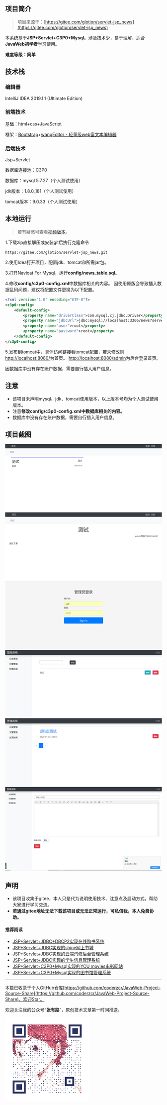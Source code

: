 ## 项目简介

>项目来源于：[https://gitee.com/glotion/servlet-jsp_news](https://gitee.com/glotion/servlet-jsp_news)

本系统基于**JSP+Servlet+C3P0+Mysql**。涉及技术少，易于理解，适合**JavaWeb初学者**学习使用。

**难度等级：简单**

## 技术栈

### 编辑器

IntelliJ IDEA 2019.1.1 (Ultimate Edition)

### 前端技术

基础：html+css+JavaScript

框架：[Bootstrap](https://www.bootcss.com/)+[wangEditor - 轻量级web富文本编辑器](http://www.wangeditor.com/)

### 后端技术

Jsp+Servlet

数据库连接池：C3P0

数据库：mysql 5.7.27（个人测试使用）

jdk版本：1.8.0_181（个人测试使用）

tomcat版本：9.0.33（个人测试使用）


## 本地运行

> 若有疑惑可查看[视频版本](https://zhuanlan.zhihu.com/p/123246263)。

1.下载zip直接解压或安装git后执行克隆命令 
```
https://gitee.com/glotion/servlet-jsp_news.git
```
2.使用Idea打开项目，配置jdk、tomcat和所需jar包。

3.打开Navicat For Mysql，运行**config/news_table.sql**。

4.修改**config/c3p0-config.xml**中数据库相关的内容。
因使用原版会导致插入数据乱码问题，建议将配置文件更换为以下配置。
```xml
<?xml version="1.0" encoding="UTF-8"?>
<c3p0-config>
	<default-config>
		<property name="driverClass">com.mysql.cj.jdbc.Driver</property>
		<property name="jdbcUrl">jdbc:mysql://localhost:3306/news?serverTimezone=Asia/Shanghai&amp;characterEncoding=UTF-8</property>
		<property name="user">root</property>
		<property name="password">root</property>
	</default-config>
</c3p0-config>
```

5.发布到tomcat中，具体访问链接看tomcat配置，若未修改则[http://localhost:8080/](http://localhost:8080/)为首页。
[http://localhost:8080/admin](http://localhost:8080/admin)为后台登录首页。

因数据库中没有存在账户数据，需要自行插入用户信息。



## 注意
- 该项目未声明mysql、jdk、tomcat使用版本，以上版本号均为个人测试使用版本。
- 注意**修改config/c3p0-config.xml中数据库相关的内容。**
- 数据库中没有存在账户数据，需要自行插入用户信息。


## 项目截图
![首页](../../public/oldPicturesFromGitee/blog20200402164701.png)
![文章详情页](../../public/oldPicturesFromGitee/blog20200402164702.png)
![后台登录页](../../public/oldPicturesFromGitee/blog20200402164703.png)
![分类管理](../../public/oldPicturesFromGitee/blog20200402164704.png)
![文章管理](../../public/oldPicturesFromGitee/blog20200402164705.png)
![发表新闻](../../public/oldPicturesFromGitee/blog20200402164706.png)

## 声明
- 该项目收集于gitee，本人只是代为说明使用技术、注意点及启动方式，帮助大家进行学习交流。
- **若通过gitee地址无法下载该项目或无法正常运行，可私信我，本人免费协助。**


#### 推荐阅读
- [JSP+Servlet+JDBC+DBCP2实现在线购书系统](https://mp.weixin.qq.com/s/kFHzkRtL6FNN9koaWAjDkg)
- [JSP+Servlet+JDBC实现的shine网上书城](https://mp.weixin.qq.com/s/GvfywZwg28IMYk5Q2ZWcOw)
- [JSP+Servlet+JDBC实现的云端汽修后台管理系统](https://mp.weixin.qq.com/s/kalGv5T8AZGxTnLHr2wDsA)
- [JSP+Servlet+JDBC实现的学生信息管理系统](https://mp.weixin.qq.com/s/K-H50joCXeE0cnwmtoqhJw)
- [JSP+Servlet+C3P0+Mysql实现的YCU movies电影网站](https://mp.weixin.qq.com/s/bJ1lGNDrVwzXx5z9dDaV-w)
- [JSP+Servlet+C3P0+Mysql实现的图书馆管理系统](https://mp.weixin.qq.com/s/MdGVYX_8t-CiOasghGPrRw)

---

本篇已收录于个人GitHub仓库[https://github.com/coderzcr/JavaWeb-Project-Source-Share](https://github.com/coderzcr/JavaWeb-Project-Source-Share)，欢迎Star。


欢迎关注我的公众号“**张有路**”，原创技术文章第一时间推送。

![](../../public/oldPicturesFromGitee/qrcode.gif)

